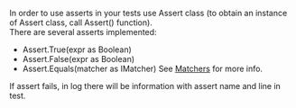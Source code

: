 In order to use asserts in your tests use Assert class (to obtain an instance of Assert class, call Assert() function).  
There are several asserts implemented:

* Assert.True(expr as Boolean)
* Assert.False(expr as Boolean)
* Assert.Equals(matcher as IMatcher) See [Matchers](Matchers.md) for more info.

If assert fails, in log there will be information with assert name and line in test.
